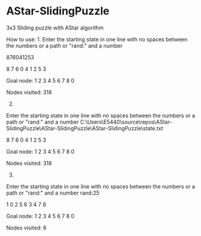 # AStar-SlidingPuzzle
3x3 Sliding puzzle with AStar algorithm

How to use:
1.
Enter the starting state in one line with no spaces between the numbers or a path or "rand:" and a number

876041253

8 7 6
0 4 1
2 5 3

Goal node:
1 2 3
4 5 6
7 8 0

Nodes visited: 318

2.
Enter the starting state in one line with no spaces between the numbers or a path or "rand:" and a number
C:\Users\E5440\source\repos\AStar-SlidingPuzzle\AStar-SlidingPuzzle\AStar-SlidingPuzzle\state.txt

8 7 6
0 4 1
2 5 3

Goal node:
1 2 3
4 5 6
7 8 0

Nodes visited: 318

3.
Enter the starting state in one line with no spaces between the numbers or a path or "rand:" and a number
rand:25

1 0 2
5 6 3
4 7 8

Goal node:
1 2 3
4 5 6
7 8 0

Nodes visited: 6
